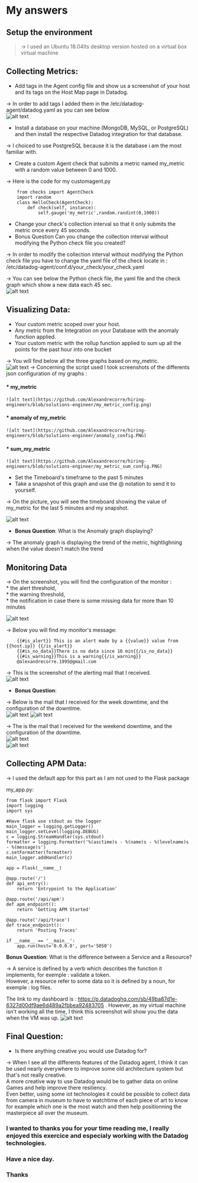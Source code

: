 # My answers 

## Setup the environment

> &rarr; I used an Ubuntu 18.04lts desktop version  hosted on a virtual box virtual machine

## Collecting Metrics:

*  Add tags in the Agent config file and show us a screenshot of your host and its tags on the Host Map page in Datadog.

&rarr; In order to add tags I added them in the /etc/datadog-agent/datadog.yaml as you can see below  
![alt text](https://github.com/Alexandrecorre/hiring-engineers/blob/solutions-engineer/screenshot1.PNG)

*  Install a database on your machine (MongoDB, MySQL, or PostgreSQL) and then install the respective Datadog integration for that database.

&rarr; I choiced to use PostgreSQL because it is the database i am the most familiar with.  

* Create a custom Agent check that submits a metric named my_metric with a random value between 0 and 1000.

&rarr; Here is the code for my customagent.py  
```
    from checks import AgentCheck  
    import random  
    class HelloCheck(AgentCheck):  
    	def check(self, instance):  
    		self.gauge('my_metric',random.randint(0,1000))
```

* Change your check's collection interval so that it only submits the metric once every 45 seconds.
* Bonus Question Can you change the collection interval without modifying the Python check file you created?

&rarr; In order to modify the collection interval without modifying the Python check file you have to change the yaml file of the check locate in : /etc/datadog-agent/conf.d/your_check/your_check.yaml  

&rarr; You can see below the Python check file, the yaml file and the check graph which show a new data each 45 sec.  
![alt text](https://github.com/Alexandrecorre/hiring-engineers/blob/solutions-engineer/screenshot2.PNG)


## Visualizing Data:

* Your custom metric scoped over your host.
* Any metric from the Integration on your Database with the anomaly function applied.
* Your custom metric with the rollup function applied to sum up all the points for the past hour into one bucket

&rarr; You will find below all the three graphs based on my_metric.  
![alt text](https://github.com/Alexandrecorre/hiring-engineers/blob/solutions-engineer/screenshot3.PNG)
&rarr; Concerning the script used I took screenshots of the differents json configuration of my graphs :  
####	* my_metric 
	![alt text](https://github.com/Alexandrecorre/hiring-engineers/blob/solutions-engineer/my_metric_config.png)
####	* anomaly of my_metric 
	![alt text](https://github.com/Alexandrecorre/hiring-engineers/blob/solutions-engineer/anomaly_config.PNG)
####	* sum_my_metric 
	![alt text](https://github.com/Alexandrecorre/hiring-engineers/blob/solutions-engineer/my_metric_sum_config.PNG)

* Set the Timeboard's timeframe to the past 5 minutes
* Take a snapshot of this graph and use the @ notation to send it to yourself.

&rarr; On the picture, you will see the timeboard showing the value of my_metric for the last 5 minutes and my snapshot.  

![alt text](https://github.com/Alexandrecorre/hiring-engineers/blob/solutions-engineer/screenshot4.PNG)

* **Bonus Question**: What is the Anomaly graph displaying?

&rarr; The anomaly graph is displaying the trend of the metric, hightlighning when the value doesn't match the trend  

## Monitoring Data

&rarr; On the screenshot, you will find the configuration of the monitor :  
	* the alert threshold,  
	* the warning threshold,  
	* the notification in case there is some missing data for more than 10 minutes  

![alt text](https://github.com/Alexandrecorre/hiring-engineers/blob/solutions-engineer/screenshot5.PNG)

&rarr; Below you will find my monitor's message:  
```
	{{#is_alert}} This is an alert made by a {{value}} value from {{host.ip}} {{/is_alert}} 
	{{#is_no_data}}There is no data since 10 min{{/is_no_data}} 
	{{#is_warning}}This is a warning{{/is_warning}} 
	@alexandrecorre.1995@gmail.com
```
&rarr; This is the screenshot of the alerting mail that I received.  
![alt text](https://github.com/Alexandrecorre/hiring-engineers/blob/solutions-engineer/screenshot6.PNG)

* **Bonus Question**:

&rarr; Below is the mail that I received for the week downtime, and the configuration of the downtime.  
![alt text](https://github.com/Alexandrecorre/hiring-engineers/blob/solutions-engineer/screenshot7.PNG) 
![alt text](https://github.com/Alexandrecorre/hiring-engineers/blob/solutions-engineer/screenshot7_1.PNG)

&rarr; The is the mail that I received for the weekend downtime, and the configuration of the downtime.  
![alt text](https://github.com/Alexandrecorre/hiring-engineers/blob/solutions-engineer/screenshot8.PNG)  
![alt text](https://github.com/Alexandrecorre/hiring-engineers/blob/solutions-engineer/screenshot8_1.PNG) 

## Collecting APM Data:

&rarr; I used the default app for this part as I am not used to the Flask package  

my_app.py:  
```
from flask import Flask
import logging
import sys

#Have flask use stdout as the logger
main_logger = logging.getLogger()  
main_logger.setLevel(logging.DEBUG)  
c = logging.StreamHandler(sys.stdout)  
formatter = logging.Formatter('%(asctime)s - %(name)s - %(levelname)s - %(message)s')  
c.setFormatter(formatter)  
main_logger.addHandler(c)  

app = Flask(__name__)  

@app.route('/')  
def api_entry():  
	return 'Entrypoint to the Application'  

@app.route('/api/apm')  
def apm_endpoint():  
	return 'Getting APM Started'  

@app.route('/api/trace')  
def trace_endpoint():  
	return 'Posting Traces'  

if __name__ == '__main__':  
	app.run(host='0.0.0.0', port='5050')  
```


**Bonus Question**: What is the difference between a Service and a Resource?

&rarr; A service is defined by a verb which describes the function it implements, for exemple : validate a token.  
However, a resource refer to some data so it is defined by a noun, for exemple : log files.  

The link to my dashboard is : https://p.datadoghq.com/sb/49ba87d1e-6327d00df9ae6d489a2fbbea92483705 .
However, as my virtual machine isn't working all the time, I think this screenshot will show you the data when the VM was up.
![alt text](https://github.com/Alexandrecorre/hiring-engineers/blob/solutions-engineer/screenshot9.png) 

## Final Question:

* Is there anything creative you would use Datadog for?

&rarr; When I see all the differents features of the Datadog agent, I think it can be used nearly everywhere to improve some old architecture system but that's not really creative.  
A more creative way to use Datadog would be to gather data on online Games and help improve there resiliency.  
Even better, using some iot technologies it could be possible to collect data from camera in museum to have to watchtime of each piece of art to know for example which one is the most watch and then help positionning the masterpiece all over the museum.

### I wanted to thanks you for your time reading me, I really enjoyed this exercice and especialy working with the Datadog technologies.
### Have a nice day.
### Thanks